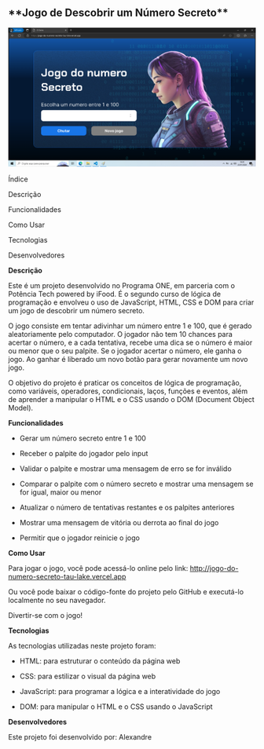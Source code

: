 <h2>**Jogo de Descobrir um Número Secreto**</h2>


![Print](https://github.com/alesousz/Jogo-do-numero-secreto/blob/main/img/print.png)


Índice

Descrição

Funcionalidades

Como Usar

Tecnologias

Desenvolvedores


**Descrição**

Este é um projeto desenvolvido no Programa ONE, em parceria com o Potência Tech powered by iFood. É o segundo curso de lógica de programação e envolveu o uso de JavaScript, HTML, CSS e DOM para criar um jogo de descobrir um número secreto.

O jogo consiste em tentar adivinhar um número entre 1 e 100, que é gerado aleatoriamente pelo computador. O jogador não tem 10 chances para acertar o número, e a cada tentativa, recebe uma dica se o número é maior ou menor que o seu palpite. Se o jogador acertar o número, ele ganha o jogo. Ao ganhar é liberado um novo botão para gerar novamente um novo jogo.

O objetivo do projeto é praticar os conceitos de lógica de programação, como variáveis, operadores, condicionais, laços, funções e eventos, além de aprender a manipular o HTML e o CSS usando o DOM (Document Object Model).

**Funcionalidades**

* Gerar um número secreto entre 1 e 100

* Receber o palpite do jogador pelo input

* Validar o palpite e mostrar uma mensagem de erro se for inválido

* Comparar o palpite com o número secreto e mostrar uma mensagem se for igual, maior ou menor

* Atualizar o número de tentativas restantes e os palpites anteriores

* Mostrar uma mensagem de vitória ou derrota ao final do jogo

* Permitir que o jogador reinicie o jogo

**Como Usar**

Para jogar o jogo, você pode acessá-lo online pelo link: http://jogo-do-numero-secreto-tau-lake.vercel.app

Ou você pode baixar o código-fonte do projeto pelo GitHub e executá-lo localmente no seu navegador. 

Divertir-se com o jogo!

**Tecnologias**

As tecnologias utilizadas neste projeto foram:

* HTML: para estruturar o conteúdo da página web

* CSS: para estilizar o visual da página web

* JavaScript: para programar a lógica e a interatividade do jogo

* DOM: para manipular o HTML e o CSS usando o JavaScript

**Desenvolvedores**

Este projeto foi desenvolvido por: Alexandre 

